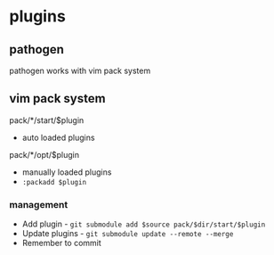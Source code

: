 # plugins

## pathogen

pathogen works with vim pack system

## vim pack system

pack/*/start/$plugin

- auto loaded plugins

pack/*/opt/$plugin

- manually loaded plugins
- `:packadd $plugin`

### management

* Add plugin - `git submodule add $source pack/$dir/start/$plugin`
* Update plugins - `git submodule update --remote --merge`
* Remember to commit

